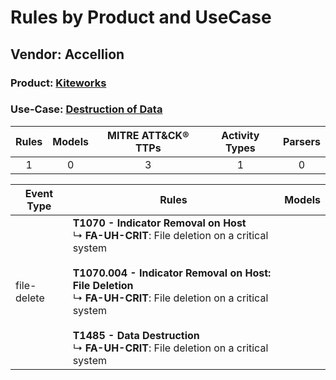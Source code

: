 Rules by Product and UseCase
============================
Vendor: Accellion
-----------------
### Product: [Kiteworks](../ds_accellion_kiteworks.md)
### Use-Case: [Destruction of Data](../../../../UseCases/uc_destruction_of_data.md)

| Rules | Models | MITRE ATT&CK® TTPs | Activity Types | Parsers |
|:-----:|:------:|:------------------:|:--------------:|:-------:|
|   1   |   0    |         3          |       1        |    0    |

| Event Type  | Rules    | Models |
| ---- | ---- | ------ |
| file-delete | <b>T1070 - Indicator Removal on Host</b><br> ↳ <b>FA-UH-CRIT</b>: File deletion on a critical system<br><br><b>T1070.004 - Indicator Removal on Host: File Deletion</b><br> ↳ <b>FA-UH-CRIT</b>: File deletion on a critical system<br><br><b>T1485 - Data Destruction</b><br> ↳ <b>FA-UH-CRIT</b>: File deletion on a critical system |        |